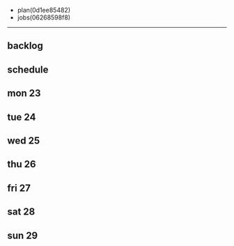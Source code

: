 
- plan(0d1ee85482)
- jobs(06268598f8)
---

## backlog


## schedule
## mon 23
## tue 24
## wed 25
## thu 26
## fri 27
## sat 28
## sun 29
